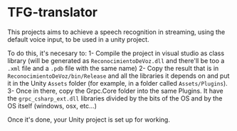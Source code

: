# TFG-translator
This projects aims to achieve a speech recognition in streaming, using the default voice input, to be used in a unity project.

To do this, it's necesary to:
1- Compile the project in visual studio as class library (will be generated as ``ReconocimientoDeVoz.dll`` and there'll be too a ``.xml`` file and a ``.pdb`` file with the same name)
2- Copy the result that is in ``ReconocimientoDeVoz/bin/Release`` and all the libraries it depends on and put it in the Unity ``Assets`` folder (for example, in a folder called ``Assets/Plugins``).
3- Once in there, copy the Grpc.Core folder into the same Plugins. It have the ``grpc_csharp_ext.dll`` libraries divided by the bits of the OS and by the OS itself (windows, osx, etc...)


Once it's done, your Unity project is set up for working.

